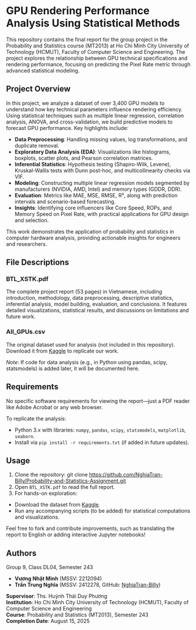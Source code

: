 # GPU Rendering Performance Analysis Using Statistical Methods

This repository contains the final report for the group project in the Probability and Statistics course (MT2013) at Ho Chi Minh City University of Technology (HCMUT), Faculty of Computer Science and Engineering. The project explores the relationship between GPU technical specifications and rendering performance, focusing on predicting the Pixel Rate metric through advanced statistical modeling.

## Project Overview

In this project, we analyze a dataset of over 3,400 GPU models to understand how key technical parameters influence rendering efficiency. Using statistical techniques such as multiple linear regression, correlation analysis, ANOVA, and cross-validation, we build predictive models to forecast GPU performance. Key highlights include:

- **Data Preprocessing**: Handling missing values, log transformations, and duplicate removal.
- **Exploratory Data Analysis (EDA)**: Visualizations like histograms, boxplots, scatter plots, and Pearson correlation matrices.
- **Inferential Statistics**: Hypothesis testing (Shapiro-Wilk, Levene), Kruskal-Wallis tests with Dunn post-hoc, and multicollinearity checks via VIF.
- **Modeling**: Constructing multiple linear regression models segmented by manufacturers (NVIDIA, AMD, Intel) and memory types (GDDR, DDR).
- **Evaluation**: Metrics like MAE, MSE, RMSE, R², along with prediction intervals and scenario-based forecasting.
- **Insights**: Identifying core influencers like Core Speed, ROPs, and Memory Speed on Pixel Rate, with practical applications for GPU design and selection.

This work demonstrates the application of probability and statistics in computer hardware analysis, providing actionable insights for engineers and researchers.

## File Descriptions

### BTL_XSTK.pdf
The complete project report (53 pages) in Vietnamese, including introduction, methodology, data preprocessing, descriptive statistics, inferential analysis, model building, evaluation, and conclusions. It features detailed visualizations, statistical results, and discussions on limitations and future work.

### All_GPUs.csv
The original dataset used for analysis (not included in this repository). Download it from [Kaggle](https://www.kaggle.com/) to replicate our work.

*Note*: If code for data analysis (e.g., in Python using pandas, scipy, statsmodels) is added later, it will be documented here.

## Requirements

No specific software requirements for viewing the report—just a PDF reader like Adobe Acrobat or any web browser.

To replicate the analysis:
- Python 3.x with libraries: `numpy`, `pandas`, `scipy`, `statsmodels`, `matplotlib`, `seaborn`.
- Install via `pip install -r requirements.txt` (if added in future updates).

## Usage

1. Clone the repository: git clone https://github.com/NghiaTran-Billy/Probability-and-Statistics-Assignment.git
2. Open `BTL_XSTK.pdf` to read the full report.
3. For hands-on exploration:
- Download the dataset from [Kaggle]([https://www.kaggle.com/](https://www.kaggle.com/datasets/iliassekkaf/computerparts)).
- Run any accompanying scripts (to be added) for statistical computations and visualizations.

Feel free to fork and contribute improvements, such as translating the report to English or adding interactive Jupyter notebooks!

## Authors

Group 9, Class DL04, Semester 243

- **Vương Nhật Minh** (MSSV: 2212094)
- **Trần Trung Nghĩa** (MSSV: 2412278, GitHub: [NghiaTran-Billy](https://github.com/NghiaTran-Billy))

**Supervisor**: Ths. Huỳnh Thái Duy Phương  
**Institution**: Ho Chi Minh City University of Technology (HCMUT), Faculty of Computer Science and Engineering  
**Course**: Probability and Statistics (MT2013), Semester 243  
**Completion Date**: August 15, 2025
